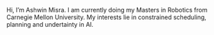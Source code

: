 Hi, I’m Ashwin Misra. I am currently doing my Masters in Robotics from Carnegie Mellon University. My interests lie in constrained scheduling, planning and undertainty in AI.


<!---
ashwin-97/ashwin-97 is a ✨ special ✨ repository because its `README.md` (this file) appears on your GitHub profile.
You can click the Preview link to take a look at your changes.
--->
